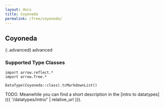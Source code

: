 ```yaml
---
layout: docs
title: Coyoneda
permalink: /free/coyoneda/
---
```


## Coyoneda

{:.advanced}
advanced

### Supported Type Classes

```kotlin:ank:replace
import arrow.reflect.*
import arrow.free.*

DataType(Coyoneda::class).tcMarkdownList()
```

TODO. Meanwhile you can find a short description in the [intro to datatypes]({{ '/datatypes/intro/' | relative_url }}).
